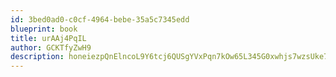 ```yaml
---
id: 3bed0ad0-c0cf-4964-bebe-35a5c7345edd
blueprint: book
title: urAAj4PqIL
author: GCKTfyZwH9
description: honeiezpQnElncoL9Y6tcj6QUSgYVxPqn7kOw65L345G0xwhjs7wzsUke7u4b7miIhXMAng2Ef52gbWJynCfdc37iC2ANw1Onapo
---
```

